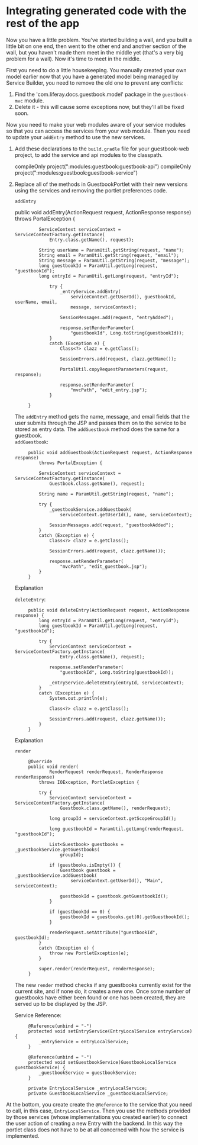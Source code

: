 # Integrating generated code with the rest of the app

Now you have a little problem. You've started building a wall, and you built a 
little bit on one end, then went to the other end and another section of the 
wall, but you haven't made them meet in the middle yet (that's a very big 
problem for a wall). Now it's time to meet in the middle.

First you need to do a little housekeeping. You manually created your own model 
earlier now that you have a generated model being managed by Service Builder, 
you need to remove the old one to prevent any conflicts:

1. Find the 'com.liferay.docs.guestbook.model' package in the `guestbook-mvc` 
    module.
2. Delete it - this will cause some exceptions now, but they'll all be fixed 
    soon.

Now you need to make your web modules aware of your service modules so that 
you can access the services from your web module. Then you need to update your `addEntry` method to use the new services.

1. Add these declarations to the `build.gradle` file for your guestbook-web 
    project, to add the service and api modules to the classpath.

    compileOnly project(":modules:guestbook:guestbook-api")
	compileOnly project(":modules:guestbook:guestbook-service")


2. Replace all of the methods in GuestbookPortlet with their new versions using
    the services and removing the portlet preferences code.

	`addEntry`

	public void addEntry(ActionRequest request, ActionResponse response)
				throws PortalException {

				ServiceContext serviceContext = ServiceContextFactory.getInstance(
					Entry.class.getName(), request);

				String userName = ParamUtil.getString(request, "name");
				String email = ParamUtil.getString(request, "email");
				String message = ParamUtil.getString(request, "message");
				long guestbookId = ParamUtil.getLong(request, "guestbookId");
				long entryId = ParamUtil.getLong(request, "entryId");

					try {
						_entryService.addEntry(
							serviceContext.getUserId(), guestbookId, userName, email,
							message, serviceContext);

						SessionMessages.add(request, "entryAdded");

						response.setRenderParameter(
							"guestbookId", Long.toString(guestbookId));
					}
					catch (Exception e) {
						Class<?> clazz = e.getClass();

						SessionErrors.add(request, clazz.getName());

						PortalUtil.copyRequestParameters(request, response);

						response.setRenderParameter(
							"mvcPath", "edit_entry.jsp");
					}
			
			}

    The `addEntry` method gets the name, message, and email fields that the user 
    submits through the JSP and passes them on to the service to be stored as entry
    data. The `addGuestbook` method does the same for a guestbook.	
	`addGuestbook`:

			public void addGuestbook(ActionRequest request, ActionResponse response)
				throws PortalException {

				ServiceContext serviceContext = ServiceContextFactory.getInstance(
					Guestbook.class.getName(), request);

				String name = ParamUtil.getString(request, "name");

				try {
					_guestbookService.addGuestbook(
						serviceContext.getUserId(), name, serviceContext);

					SessionMessages.add(request, "guestbookAdded");
				}
				catch (Exception e) {
					Class<?> clazz = e.getClass();

					SessionErrors.add(request, clazz.getName());

					response.setRenderParameter(
						"mvcPath", "edit_guestbook.jsp");
				}
			}

    Explanation
	
	`deleteEntry`:

			public void deleteEntry(ActionRequest request, ActionResponse response) {
				long entryId = ParamUtil.getLong(request, "entryId");
				long guestbookId = ParamUtil.getLong(request, "guestbookId");

				try {
					ServiceContext serviceContext = ServiceContextFactory.getInstance(
						Entry.class.getName(), request);

					response.setRenderParameter(
						"guestbookId", Long.toString(guestbookId));

					_entryService.deleteEntry(entryId, serviceContext);
				}
				catch (Exception e) {
					System.out.println(e);

					Class<?> clazz = e.getClass();

					SessionErrors.add(request, clazz.getName());
				}
			}

    Explanation

    `render`

			@Override
			public void render(
					RenderRequest renderRequest, RenderResponse renderResponse)
				throws IOException, PortletException {

				try {
					ServiceContext serviceContext = ServiceContextFactory.getInstance(
						Guestbook.class.getName(), renderRequest);

					long groupId = serviceContext.getScopeGroupId();

					long guestbookId = ParamUtil.getLong(renderRequest, "guestbookId");

					List<Guestbook> guestbooks = _guestbookService.getGuestbooks(
						groupId);

					if (guestbooks.isEmpty()) {
						Guestbook guestbook = _guestbookService.addGuestbook(
							serviceContext.getUserId(), "Main", serviceContext);

						guestbookId = guestbook.getGuestbookId();
					}

					if (guestbookId == 0) {
						guestbookId = guestbooks.get(0).getGuestbookId();
					}

					renderRequest.setAttribute("guestbookId", guestbookId);
				}
				catch (Exception e) {
					throw new PortletException(e);
				}

				super.render(renderRequest, renderResponse);
			}

	The new `render` method checks if any guestbooks currently exist for the 
	current site, and if none do, it creates a new one. Once some number of
	guestbooks have either been found or one has been created, they are served 
	up to be displayed by the JSP.

    Service Reference:

			@Reference(unbind = "-")
			protected void setEntryService(EntryLocalService entryService) {
				_entryService = entryLocalService;
			}

			@Reference(unbind = "-")
			protected void setGuestbookService(GuestbookLocalService guestbookService) {
				_guestbookService = guestbookService;
			}

			private EntryLocalService _entryLocalService;
			private GuestbookLocalService _guestbookLocalService;
	
		


At the bottom, you create create the `@Reference` to the service that you need 
to call, in this case, `EntryLocalService`. Then you use the methods provided by 
those services (whose implementations you created earlier) to connect the user 
action of creating a new Entry with the backend. In this way the portlet class 
does not have to be at all concerned with how the service is implemented.